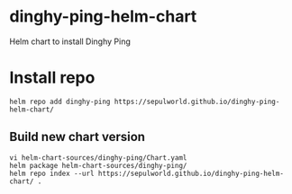 # dinghy-ping-helm-chart
Helm chart to install Dinghy Ping

# Install repo

```helm repo add dinghy-ping https://sepulworld.github.io/dinghy-ping-helm-chart/```


## Build new chart version

```
vi helm-chart-sources/dinghy-ping/Chart.yaml
helm package helm-chart-sources/dinghy-ping/
helm repo index --url https://sepulworld.github.io/dinghy-ping-helm-chart/ .
```
